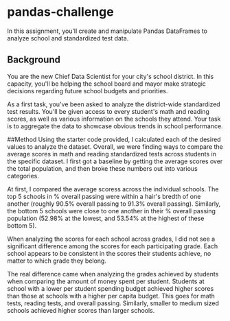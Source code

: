 # pandas-challenge
In this assignment, you’ll create and manipulate Pandas DataFrames to analyze school and standardized test data.

## Background
You are the new Chief Data Scientist for your city's school district. In this capacity, you'll be helping the school board and mayor make strategic decisions regarding future school budgets and priorities.

As a first task, you've been asked to analyze the district-wide standardized test results. You'll be given access to every student's math and reading scores, as well as various information on the schools they attend. Your task is to aggregate the data to showcase obvious trends in school performance.

##Method
Using the starter code provided, I calculated each of the desired values to analyze the dataset. Overall, we were finding ways to compare the average scores in math and reading standardized tests across students in the specific dataset. I first got a baseline by getting the average scores over the total population, and then broke these numbers out into various categories.

At first, I compared the average scoress across the individual schools. The top 5 schools in % overall passing were within a hair's bredth of one another (roughly 90.5% overall passing to 91.3% overall passing). Similarly, the bottom 5 schools were close to one another in their % overall passing population (52.98% at the lowest, and 53.54% at the highest of these bottom 5).

When analyzing the scores for each school across grades, I did not see a significant difference among the scores for each participating grade. Each school appears to be consistent in the scores their students achieve, no matter to which grade they belong.

The real difference came when analyzing the grades achieved by students when comparing the amount of money spent per student. Students at school with a lower per student spending budget achieved higher scores than those at schools with a higher per capita budget. This goes for math tests, reading tests, and overall passing. Similarly, smaller to medium sized schools achieved higher scores than larger schools.
